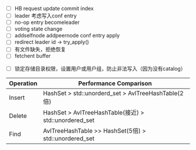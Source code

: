 * [ ] HB request update commit index
* [ ] leader 考虑写入conf entry
* [ ] no-op entry becomeleader
* [ ] voting state change
* [ ] addselfnode addpeernode conf entry apply
* [ ] redirect leader id -> try_apply()
* [ ] 有文件缺失，拒绝恢复
* [ ] fetchent buffer
- [ ] 锁定存储目录权限，设置用户或用户组，防止非法写入（因为没有catalog）


| Operation | Performance Comparison |
| -- | -- |
| Insert | HashSet > std::unorderd_set > AvlTreeHashTable(2倍) |
| Delete | HashSet > AvlTreeHashTable(接近) > std::unordered_set |
| Find | AvlTreeHashTable >> HashSet(5倍) > std::unordered_set |
